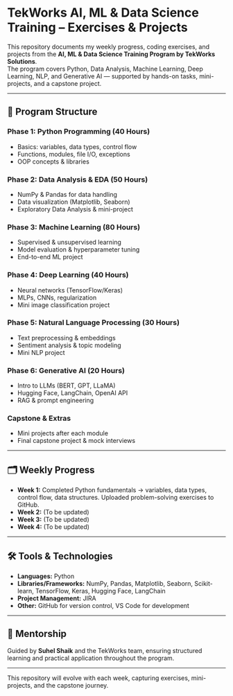 # TekWorks AI, ML & Data Science Training – Exercises & Projects

This repository documents my weekly progress, coding exercises, and projects from the **AI, ML & Data Science Training Program by TekWorks Solutions**.  
The program covers Python, Data Analysis, Machine Learning, Deep Learning, NLP, and Generative AI — supported by hands-on tasks, mini-projects, and a capstone project.

---

## 📌 Program Structure
### Phase 1: Python Programming (40 Hours)
- Basics: variables, data types, control flow
- Functions, modules, file I/O, exceptions
- OOP concepts & libraries

### Phase 2: Data Analysis & EDA (50 Hours)
- NumPy & Pandas for data handling
- Data visualization (Matplotlib, Seaborn)
- Exploratory Data Analysis & mini-project

### Phase 3: Machine Learning (80 Hours)
- Supervised & unsupervised learning
- Model evaluation & hyperparameter tuning
- End-to-end ML project

### Phase 4: Deep Learning (40 Hours)
- Neural networks (TensorFlow/Keras)
- MLPs, CNNs, regularization
- Mini image classification project

### Phase 5: Natural Language Processing (30 Hours)
- Text preprocessing & embeddings
- Sentiment analysis & topic modeling
- Mini NLP project

### Phase 6: Generative AI (20 Hours)
- Intro to LLMs (BERT, GPT, LLaMA)
- Hugging Face, LangChain, OpenAI API
- RAG & prompt engineering

### Capstone & Extras
- Mini projects after each module
- Final capstone project & mock interviews

---

## 🗂️ Weekly Progress
- **Week 1:** Completed Python fundamentals → variables, data types, control flow, data structures. Uploaded problem-solving exercises to GitHub.  
- **Week 2:** (To be updated)  
- **Week 3:** (To be updated)  
- **Week 4:** (To be updated)  

---

## 🛠️ Tools & Technologies
- **Languages:** Python  
- **Libraries/Frameworks:** NumPy, Pandas, Matplotlib, Seaborn, Scikit-learn, TensorFlow, Keras, Hugging Face, LangChain  
- **Project Management:** JIRA  
- **Other:** GitHub for version control, VS Code for development  

---

## 📖 Mentorship
Guided by **Suhel Shaik** and the TekWorks team, ensuring structured learning and practical application throughout the program.  

---

This repository will evolve with each week, capturing exercises, mini-projects, and the capstone journey.
